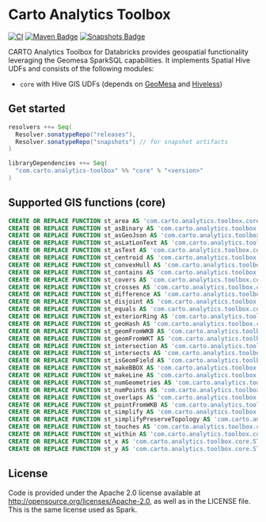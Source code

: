 # Carto Analytics Toolbox

[![CI](https://github.com/cartodb/analytics-toolbox-databricks/actions/workflows/ci.yml/badge.svg)](https://github.com/cartodb/analytics-toolbox-databricks/actions/workflows/ci.yml)
[![Maven Badge](https://img.shields.io/maven-central/v/com.carto.analytics-toolbox/core_2.12?color=blue)](https://search.maven.org/search?q=g:com.carto.analytics-toolbox%20and%20core)
[![Snapshots Badge](https://img.shields.io/nexus/s/https/oss.sonatype.org/com.carto.analytics-toolbox/core_2.12)](https://oss.sonatype.org/content/repositories/snapshots/com/carto/analytics-toolbox/core_2.12/)

CARTO Analytics Toolbox for Databricks provides geospatial functionality leveraging the Geomesa SparkSQL capabilities. It implements Spatial Hive UDFs and consists of the following modules:

* `core` with Hive GIS UDFs (depends on [GeoMesa](https://github.com/locationtech/geomesa) and [Hiveless](https://github.com/azavea/hiveless))

## Get started

```scala
resolvers ++= Seq(
  Resolver.sonatypeRepo("releases"),
  Resolver.sonatypeRepo("snapshots") // for snapshot artifacts
)

libraryDependencies ++= Seq(
  "com.carto.analytics-toolbox" %% "core" % "<version>"
)
```

## Supported GIS functions (core)

```sql
CREATE OR REPLACE FUNCTION st_area AS 'com.carto.analytics.toolbox.core.ST_Area';
CREATE OR REPLACE FUNCTION st_asBinary AS 'com.carto.analytics.toolbox.core.ST_AsBinary';
CREATE OR REPLACE FUNCTION st_asGeoJson AS 'com.carto.analytics.toolbox.core.ST_AsGeoJson';
CREATE OR REPLACE FUNCTION st_asLatLonText AS 'com.carto.analytics.toolbox.core.ST_AsLatLonText';
CREATE OR REPLACE FUNCTION st_asText AS 'com.carto.analytics.toolbox.core.ST_AsText';
CREATE OR REPLACE FUNCTION st_centroid AS 'com.carto.analytics.toolbox.core.ST_Centroid';
CREATE OR REPLACE FUNCTION st_convexHull AS 'com.carto.analytics.toolbox.core.ST_ConvexHull';
CREATE OR REPLACE FUNCTION st_contains AS 'com.carto.analytics.toolbox.core.ST_Contains';
CREATE OR REPLACE FUNCTION st_covers AS 'com.carto.analytics.toolbox.core.ST_Covers';
CREATE OR REPLACE FUNCTION st_crosses AS 'com.carto.analytics.toolbox.core.ST_Crosses';
CREATE OR REPLACE FUNCTION st_difference AS 'com.carto.analytics.toolbox.core.ST_Difference';
CREATE OR REPLACE FUNCTION st_disjoint AS 'com.carto.analytics.toolbox.core.ST_Disjoint';
CREATE OR REPLACE FUNCTION st_equals AS 'com.carto.analytics.toolbox.core.ST_Equals';
CREATE OR REPLACE FUNCTION st_exteriorRing AS 'com.carto.analytics.toolbox.core.ST_ExteriorRing';
CREATE OR REPLACE FUNCTION st_geoHash AS 'com.carto.analytics.toolbox.core.ST_GeoHash';
CREATE OR REPLACE FUNCTION st_geomFromWKB AS 'com.carto.analytics.toolbox.core.ST_GeomFromWKB';
CREATE OR REPLACE FUNCTION st_geomFromWKT AS 'com.carto.analytics.toolbox.core.ST_GeomFromWKT';
CREATE OR REPLACE FUNCTION st_intersection AS 'com.carto.analytics.toolbox.core.ST_Intersection';
CREATE OR REPLACE FUNCTION st_intersects AS 'com.carto.analytics.toolbox.core.ST_Intersects';
CREATE OR REPLACE FUNCTION st_isGeomField AS 'com.carto.analytics.toolbox.core.ST_IsGeomField';
CREATE OR REPLACE FUNCTION st_makeBBOX AS 'com.carto.analytics.toolbox.core.ST_MakeBBOX';
CREATE OR REPLACE FUNCTION st_makeLine AS 'com.carto.analytics.toolbox.core.ST_MakeLine';
CREATE OR REPLACE FUNCTION st_numGeometries AS 'com.carto.analytics.toolbox.core.ST_NumGeometries';
CREATE OR REPLACE FUNCTION st_numPoints AS 'com.carto.analytics.toolbox.core.ST_NumPoints';
CREATE OR REPLACE FUNCTION st_overlaps AS 'com.carto.analytics.toolbox.core.ST_Overlaps';
CREATE OR REPLACE FUNCTION st_pointFromWKB AS 'com.carto.analytics.toolbox.core.ST_PointFromWKB';
CREATE OR REPLACE FUNCTION st_simplify AS 'com.carto.analytics.toolbox.core.ST_Simplify';
CREATE OR REPLACE FUNCTION st_simplifyPreserveTopology AS 'com.carto.analytics.toolbox.core.ST_SimplifyPreserveTopology';
CREATE OR REPLACE FUNCTION st_touches AS 'com.carto.analytics.toolbox.core.ST_Touches';
CREATE OR REPLACE FUNCTION st_within AS 'com.carto.analytics.toolbox.core.ST_Within';
CREATE OR REPLACE FUNCTION st_x AS 'com.carto.analytics.toolbox.core.ST_X';
CREATE OR REPLACE FUNCTION st_y AS 'com.carto.analytics.toolbox.core.ST_Y';
```

## License
Code is provided under the Apache 2.0 license available at http://opensource.org/licenses/Apache-2.0,
as well as in the LICENSE file. This is the same license used as Spark.
